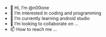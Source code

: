 - 👋 Hi, I’m @n00one
- 👀 I’m interested in coding and programming
- 🌱 I’m currently learning android studio
- 💞️ I’m looking to collaborate on ...
- 📫 How to reach me ...

<!---
n00one/n00one is a ✨ special ✨ repository because its `README.md` (this file) appears on your GitHub profile.
You can click the Preview link to take a look at your changes.
--->
